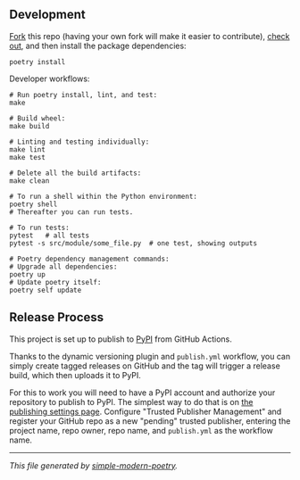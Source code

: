 ## Development

[Fork](https://github.com/jlevy/kmd/fork) this repo (having your own fork will make it
easier to contribute),
[check out](https://docs.github.com/en/repositories/creating-and-managing-repositories/cloning-a-repository),
and then install the package dependencies:

```shell
poetry install
```

Developer workflows:

```shell
# Run poetry install, lint, and test:
make

# Build wheel:
make build

# Linting and testing individually:
make lint
make test

# Delete all the build artifacts:
make clean

# To run a shell within the Python environment:
poetry shell
# Thereafter you can run tests.

# To run tests:
pytest   # all tests
pytest -s src/module/some_file.py  # one test, showing outputs

# Poetry dependency management commands:
# Upgrade all dependencies:
poetry up
# Update poetry itself: 
poetry self update
```

## Release Process

This project is set up to publish to [PyPI](https://pypi.org/) from GitHub Actions.

Thanks to the dynamic versioning plugin and `publish.yml` workflow, you can simply
create tagged releases on GitHub and the tag will trigger a release build, which then
uploads it to PyPI.

For this to work you will need to have a PyPI account and authorize your repository to
publish to PyPI. The simplest way to do that is on [the publishing settings
page](https://pypi.org/manage/account/publishing/). Configure "Trusted Publisher
Management" and register your GitHub repo as a new "pending" trusted publisher, entering
the project name, repo owner, repo name, and `publish.yml` as the workflow name.

* * *

*This file generated by
[simple-modern-poetry](https://github.com/jlevy/simple-modern-poetry).*
